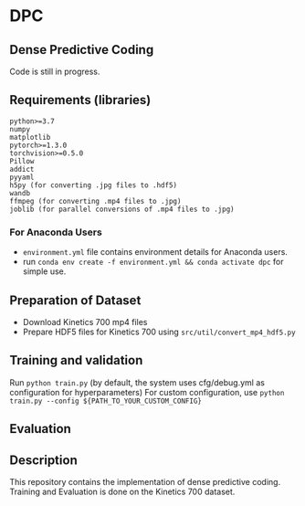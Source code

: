 # DPC
Dense Predictive Coding
---

Code is still in progress.


## Requirements (libraries)
```
python>=3.7
numpy
matplotlib
pytorch>=1.3.0
torchvision>=0.5.0
Pillow
addict
pyyaml
h5py (for converting .jpg files to .hdf5)
wandb
ffmpeg (for converting .mp4 files to .jpg)
joblib (for parallel conversions of .mp4 files to .jpg)
```


### For Anaconda Users
- `environment.yml` file contains environment details for Anaconda users.
- run `conda env create -f environment.yml && conda activate dpc` for simple use.

## Preparation of Dataset
- Download Kinetics 700 mp4 files
- Prepare HDF5 files for Kinetics 700 using `src/util/convert_mp4_hdf5.py`

## Training and validation
Run `python train.py` (by default, the system uses cfg/debug.yml as configuration for hyperparameters)
For custom configuration, use `python train.py --config ${PATH_TO_YOUR_CUSTOM_CONFIG}`

## Evaluation

## Description
This repository contains the implementation of dense predictive coding.
Training and Evaluation is done on the Kinetics 700 dataset.

